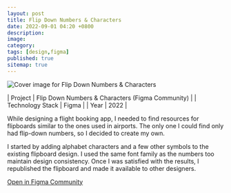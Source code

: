 ```yaml
---
layout: post
title: Flip Down Numbers & Characters
date: 2022-09-01 04:20 +0800
description:
image:
category:
tags: [design,figma]
published: true
sitemap: true
---
```


![Cover image for Flip Down Numbers & Characters](https://www.rudzainy.my/img/flip-number-file-cover.png "Cover image for Flip Down Numbers & Characters")

| Project | Flip Down Numbers & Characters (Figma Community) |
| Technology Stack | Figma |
| Year | 2022 |

While designing a flight booking app, I needed to find resources for flipboards similar to the ones used in airports. The only one I could find only had flip-down numbers, so I decided to create my own.

I started by adding alphabet characters and a few other symbols to the existing flipboard design. I used the same font family as the numbers too maintain design consistency. Once I was satisfied with the results, I republished the flipboard and made it available to other designers.

[Open in Figma Community](https://www.figma.com/community/file/1126796101932547849)